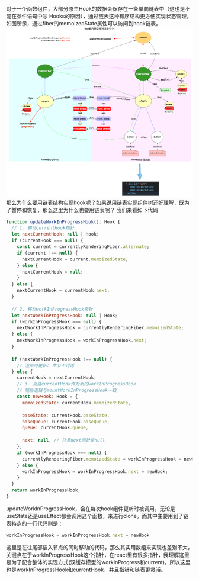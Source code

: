 对于一个函数组件，大部分原生Hook的数据会保存在一条单向链表中（这也是不能在条件语句中写 Hooks的原因），通过链表这种有序结构更方便实现状态管理。
如图所示，通过fiber的memoizedState属性可以访问到hook链表。
![Alt text](image.png)
那么为什么要用链表结构实现hook呢？如果说用链表实现组件树还好理解，既为了暂停和恢复，那么这里为什么也要用链表呢？
我们来看如下代码
```javascript
function updateWorkInProgressHook(): Hook {
  // 1. 移动currentHook指针
  let nextCurrentHook: null | Hook;
  if (currentHook === null) {
    const current = currentlyRenderingFiber.alternate;
    if (current !== null) {
      nextCurrentHook = current.memoizedState;
    } else {
      nextCurrentHook = null;
    }
  } else {
    nextCurrentHook = currentHook.next;
  }

  // 2. 移动workInProgressHook指针
  let nextWorkInProgressHook: null | Hook;
  if (workInProgressHook === null) {
    nextWorkInProgressHook = currentlyRenderingFiber.memoizedState;
  } else {
    nextWorkInProgressHook = workInProgressHook.next;
  }

  if (nextWorkInProgressHook !== null) {
    // 渲染时更新: 本节不讨论
  } else {
    currentHook = nextCurrentHook;
    // 3. 克隆currentHook作为新的workInProgressHook.
    // 随后逻辑与mountWorkInProgressHook一致
    const newHook: Hook = {
      memoizedState: currentHook.memoizedState,

      baseState: currentHook.baseState,
      baseQueue: currentHook.baseQueue,
      queue: currentHook.queue,

      next: null, // 注意next指针是null
    };
    if (workInProgressHook === null) {
      currentlyRenderingFiber.memoizedState = workInProgressHook = newHook;
    } else {
      workInProgressHook = workInProgressHook.next = newHook;
    }
  }
  return workInProgressHook;
}
```
updateWorkInProgressHook，会在每次hook组件更新时被调用，无论是useState还是useEffect都会调用这个函数，来进行clone。而其中主要用到了链表特点的一行代码则是：
```javascript
workInProgressHook = workInProgressHook.next = newHook
```
这里是在往尾部插入节点的同时移动的代码，那么其实用数组来实现也差别不大，关键点在于workInProgressHook这个指针，在react里有很多指针，我理解这里是为了配合整体的实现方式(双缓存模型的workInProgress和current)，所以这里也是workInProgressHook和currentHook，并且指针和链表更灵活。